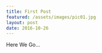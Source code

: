 ```yaml
---
title: First Post
featured: /assets/images/pic01.jpg
layout: post
date: 2016-10-26
---
```


Here We Go...
